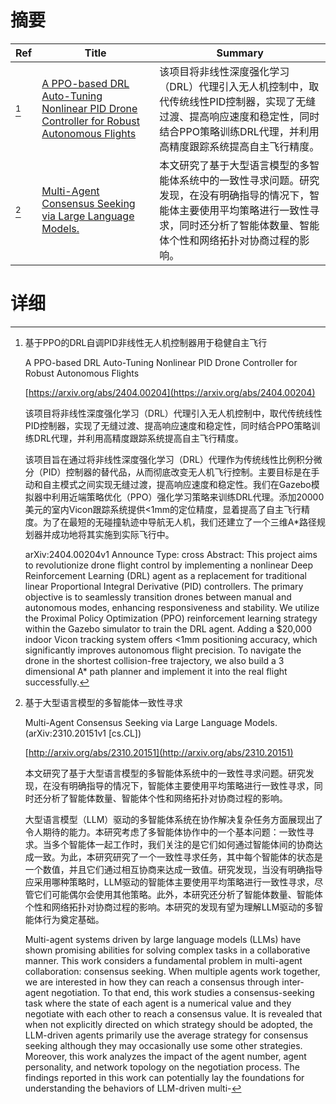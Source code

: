 # 摘要

| Ref | Title | Summary |
| --- | --- | --- |
| [^1] | [A PPO-based DRL Auto-Tuning Nonlinear PID Drone Controller for Robust Autonomous Flights](https://arxiv.org/abs/2404.00204) | 该项目将非线性深度强化学习（DRL）代理引入无人机控制中，取代传统线性PID控制器，实现了无缝过渡、提高响应速度和稳定性，同时结合PPO策略训练DRL代理，并利用高精度跟踪系统提高自主飞行精度。 |
| [^2] | [Multi-Agent Consensus Seeking via Large Language Models.](http://arxiv.org/abs/2310.20151) | 本文研究了基于大型语言模型的多智能体系统中的一致性寻求问题。研究发现，在没有明确指导的情况下，智能体主要使用平均策略进行一致性寻求，同时还分析了智能体数量、智能体个性和网络拓扑对协商过程的影响。 |

# 详细

[^1]: 基于PPO的DRL自调PID非线性无人机控制器用于稳健自主飞行

    A PPO-based DRL Auto-Tuning Nonlinear PID Drone Controller for Robust Autonomous Flights

    [https://arxiv.org/abs/2404.00204](https://arxiv.org/abs/2404.00204)

    该项目将非线性深度强化学习（DRL）代理引入无人机控制中，取代传统线性PID控制器，实现了无缝过渡、提高响应速度和稳定性，同时结合PPO策略训练DRL代理，并利用高精度跟踪系统提高自主飞行精度。

    

    该项目旨在通过将非线性深度强化学习（DRL）代理作为传统线性比例积分微分（PID）控制器的替代品，从而彻底改变无人机飞行控制。主要目标是在手动和自主模式之间实现无缝过渡，提高响应速度和稳定性。我们在Gazebo模拟器中利用近端策略优化（PPO）强化学习策略来训练DRL代理。添加20000美元的室内Vicon跟踪系统提供<1mm的定位精度，显着提高了自主飞行精度。为了在最短的无碰撞轨迹中导航无人机，我们还建立了一个三维A*路径规划器并成功地将其实施到实际飞行中。

    arXiv:2404.00204v1 Announce Type: cross  Abstract: This project aims to revolutionize drone flight control by implementing a nonlinear Deep Reinforcement Learning (DRL) agent as a replacement for traditional linear Proportional Integral Derivative (PID) controllers. The primary objective is to seamlessly transition drones between manual and autonomous modes, enhancing responsiveness and stability. We utilize the Proximal Policy Optimization (PPO) reinforcement learning strategy within the Gazebo simulator to train the DRL agent. Adding a $20,000 indoor Vicon tracking system offers <1mm positioning accuracy, which significantly improves autonomous flight precision. To navigate the drone in the shortest collision-free trajectory, we also build a 3 dimensional A* path planner and implement it into the real flight successfully.
    
[^2]: 基于大型语言模型的多智能体一致性寻求

    Multi-Agent Consensus Seeking via Large Language Models. (arXiv:2310.20151v1 [cs.CL])

    [http://arxiv.org/abs/2310.20151](http://arxiv.org/abs/2310.20151)

    本文研究了基于大型语言模型的多智能体系统中的一致性寻求问题。研究发现，在没有明确指导的情况下，智能体主要使用平均策略进行一致性寻求，同时还分析了智能体数量、智能体个性和网络拓扑对协商过程的影响。

    

    大型语言模型（LLM）驱动的多智能体系统在协作解决复杂任务方面展现出了令人期待的能力。本研究考虑了多智能体协作中的一个基本问题：一致性寻求。当多个智能体一起工作时，我们关注的是它们如何通过智能体间的协商达成一致。为此，本研究研究了一个一致性寻求任务，其中每个智能体的状态是一个数值，并且它们通过相互协商来达成一致值。研究发现，当没有明确指导应采用哪种策略时，LLM驱动的智能体主要使用平均策略进行一致性寻求，尽管它们可能偶尔会使用其他策略。此外，本研究还分析了智能体数量、智能体个性和网络拓扑对协商过程的影响。本研究的发现有望为理解LLM驱动的多智能体行为奠定基础。

    Multi-agent systems driven by large language models (LLMs) have shown promising abilities for solving complex tasks in a collaborative manner. This work considers a fundamental problem in multi-agent collaboration: consensus seeking. When multiple agents work together, we are interested in how they can reach a consensus through inter-agent negotiation. To that end, this work studies a consensus-seeking task where the state of each agent is a numerical value and they negotiate with each other to reach a consensus value. It is revealed that when not explicitly directed on which strategy should be adopted, the LLM-driven agents primarily use the average strategy for consensus seeking although they may occasionally use some other strategies. Moreover, this work analyzes the impact of the agent number, agent personality, and network topology on the negotiation process. The findings reported in this work can potentially lay the foundations for understanding the behaviors of LLM-driven multi-
    

